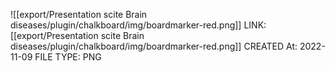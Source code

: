 ![[export/Presentation scite Brain diseases/plugin/chalkboard/img/boardmarker-red.png]]
LINK: [[export/Presentation scite Brain diseases/plugin/chalkboard/img/boardmarker-red.png]]
CREATED At: 2022-11-09
FILE TYPE: PNG
